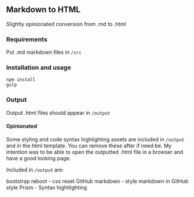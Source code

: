 ## Markdown to HTML

Slightly opinionated conversion from .md to .html

### Requirements

Put .md markdown files in `/src`

### Installation and usage

```
npm install
gulp
```

### Output

Output .html files should appear in `/output`

#### Opinionated

Some styling and code syntax highlighting assets are included in `/output` and in the html template. You can remove these after if need be. My intention was to be able to open the outputted .html file in a browser and have a good looking page.

Included in `/output` are:

bootstrap reboot - css reset
GitHub markdown - style markdown in GitHub style
Prism - Syntax hightlighting